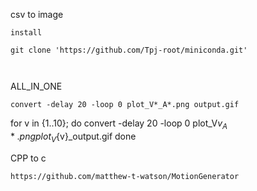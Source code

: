 

csv to image





```
install

git clone 'https://github.com/Tpj-root/miniconda.git'



```





ALL_IN_ONE

```
convert -delay 20 -loop 0 plot_V*_A*.png output.gif

```


for v in {1..10}; do
    convert -delay 20 -loop 0 plot_V${v}_A*.png plot_V${v}_output.gif
done






CPP to c

```
https://github.com/matthew-t-watson/MotionGenerator
```